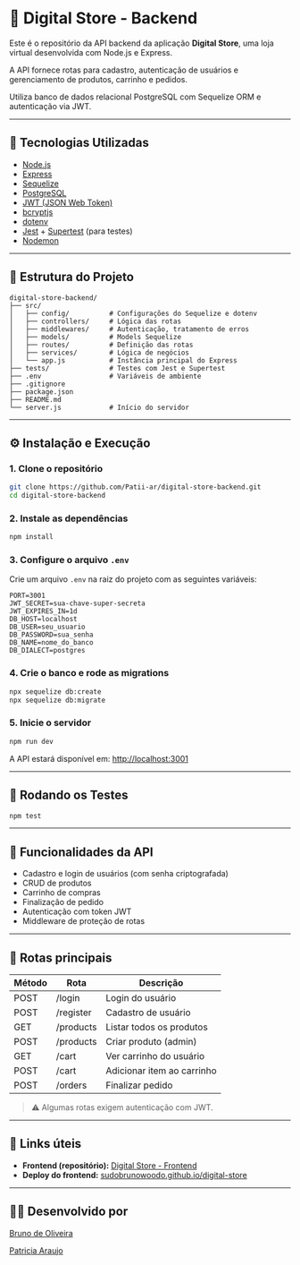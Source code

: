 
# 🛒 Digital Store - Backend

Este é o repositório da API backend da aplicação **Digital Store**, uma loja virtual desenvolvida com Node.js e Express. 

A API fornece rotas para cadastro, autenticação de usuários e gerenciamento de produtos, carrinho e pedidos. 

Utiliza banco de dados relacional PostgreSQL com Sequelize ORM e autenticação via JWT.

---

## 🚀 Tecnologias Utilizadas

- [Node.js](https://nodejs.org/)
- [Express](https://expressjs.com/)
- [Sequelize](https://sequelize.org/)
- [PostgreSQL](https://www.postgresql.org/)
- [JWT (JSON Web Token)](https://jwt.io/)
- [bcryptjs](https://www.npmjs.com/package/bcryptjs)
- [dotenv](https://www.npmjs.com/package/dotenv)
- [Jest](https://jestjs.io/) + [Supertest](https://github.com/visionmedia/supertest) (para testes)
- [Nodemon](https://www.npmjs.com/package/nodemon)

---

## 📁 Estrutura do Projeto

```
digital-store-backend/
├── src/
│   ├── config/          # Configurações do Sequelize e dotenv
│   ├── controllers/     # Lógica das rotas
│   ├── middlewares/     # Autenticação, tratamento de erros
│   ├── models/          # Models Sequelize
│   ├── routes/          # Definição das rotas
│   ├── services/        # Lógica de negócios
│   └── app.js           # Instância principal do Express
├── tests/               # Testes com Jest e Supertest
├── .env                 # Variáveis de ambiente
├── .gitignore
├── package.json
├── README.md
└── server.js            # Início do servidor
```

---

## ⚙️ Instalação e Execução

### 1. Clone o repositório

```bash
git clone https://github.com/Patii-ar/digital-store-backend.git
cd digital-store-backend
```

### 2. Instale as dependências

```bash
npm install
```

### 3. Configure o arquivo `.env`

Crie um arquivo `.env` na raiz do projeto com as seguintes variáveis:

```env
PORT=3001
JWT_SECRET=sua-chave-super-secreta
JWT_EXPIRES_IN=1d
DB_HOST=localhost
DB_USER=seu_usuario
DB_PASSWORD=sua_senha
DB_NAME=nome_do_banco
DB_DIALECT=postgres
```

### 4. Crie o banco e rode as migrations

```bash
npx sequelize db:create
npx sequelize db:migrate
```

### 5. Inicie o servidor

```bash
npm run dev
```

A API estará disponível em: [http://localhost:3001](http://localhost:3001)

---

## 🧪 Rodando os Testes

```bash
npm test
```

---

## 📌 Funcionalidades da API

- Cadastro e login de usuários (com senha criptografada)
- CRUD de produtos
- Carrinho de compras
- Finalização de pedido
- Autenticação com token JWT
- Middleware de proteção de rotas

---

## 📮 Rotas principais

| Método | Rota              | Descrição                         |
|--------|-------------------|-----------------------------------|
| POST   | /login            | Login do usuário                  |
| POST   | /register         | Cadastro de usuário               |
| GET    | /products         | Listar todos os produtos          |
| POST   | /products         | Criar produto (admin)             |
| GET    | /cart             | Ver carrinho do usuário           |
| POST   | /cart             | Adicionar item ao carrinho        |
| POST   | /orders           | Finalizar pedido                  |

> ⚠️ Algumas rotas exigem autenticação com JWT.

---

## 📎 Links úteis

- **Frontend (repositório):** [Digital Store - Frontend](https://github.com/Patii-ar/digital-store)
- **Deploy do frontend:** [sudobrunowoodo.github.io/digital-store](https://sudobrunowoodo.github.io/digital-store)

---


## 🧑‍💻 Desenvolvido por

[Bruno de Oliveira](https://github.com/sudobrunowoodo)

[Patricia Araujo](https://github.com/Patii-ar)
